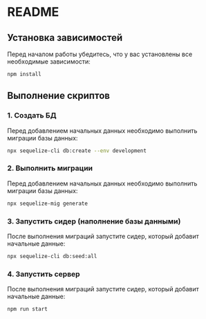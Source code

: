 # README

## Установка зависимостей

Перед началом работы убедитесь, что у вас установлены все необходимые зависимости:

```sh
npm install
```

## Выполнение скриптов

### 1. Создать БД

Перед добавлением начальных данных необходимо выполнить миграции базы данных:

```sh
npx sequelize-cli db:create --env development
```

### 2. Выполнить миграции

Перед добавлением начальных данных необходимо выполнить миграции базы данных:

```sh
npx sequelize-mig generate
```

### 3. Запустить сидер (наполнение базы данными)

После выполнения миграций запустите сидер, который добавит начальные данные:

```sh
npx sequelize-cli db:seed:all
```

### 4. Запустить сервер

После выполнения миграций запустите сидер, который добавит начальные данные:

```sh
npm run start
```
